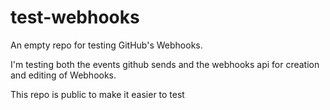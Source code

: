 # test-webhooks
An empty repo for testing GitHub's Webhooks.

I'm testing both the events github sends and the webhooks api for creation and editing of Webhooks.

This repo is public to make it easier to test
